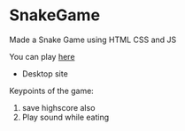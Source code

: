 # SnakeGame

Made a Snake Game using HTML CSS and JS

You can play [here](https://snakegame-kinj.netlify.app/) 
- Desktop site

Keypoints of the game:

1. save highscore also
2. Play sound while eating



